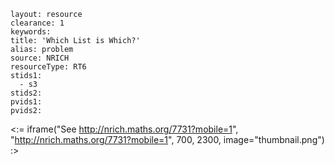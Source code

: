 ````
layout: resource
clearance: 1
keywords:
title: 'Which List is Which?'
alias: problem
source: NRICH
resourceType: RT6
stids1: 
  - s3
stids2:
pvids1:
pvids2:

````

<:= iframe("See http://nrich.maths.org/7731?mobile=1", "http://nrich.maths.org/7731?mobile=1", 700, 2300, image="thumbnail.png") :>

